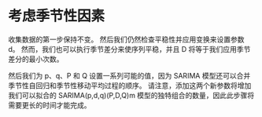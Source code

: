 # 考虑季节性因素

收集数据的第一步保持不变。 然后我们仍然检查平稳性并应用变换来设置参数 d。 然而，我们也可以执行季节差分来使序列平稳，并且 D 将等于我们应用季节差分的最小次数。

然后我们为 p、q、P 和 Q 设置一系列可能的值，因为 SARIMA 模型还可以合并季节性自回归和季节性移动平均过程的顺序。 请注意，添加这两个新参数将增加我们可以拟合的 SARIMA(p,d,q)(P,D,Q)m 模型的独特组合的数量，因此此步骤将需要更长的时间才能完成。
